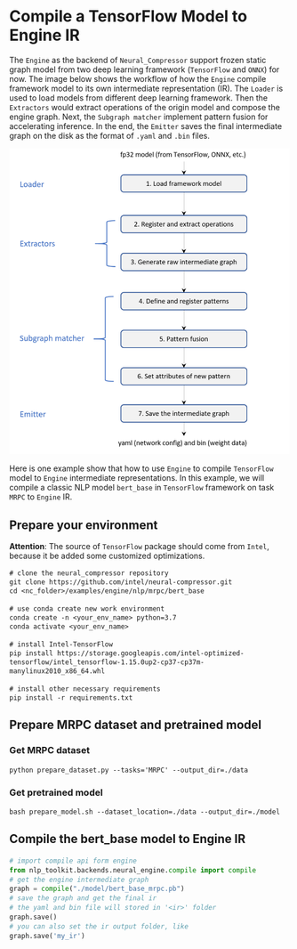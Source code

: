 # Compile a TensorFlow Model to Engine IR

The `Engine`  as the backend of `Neural_Compressor` support frozen static graph model from two deep learning framework (`TensorFlow` and `ONNX`) for now. The image below shows the workflow of how the `Engine` compile framework model to its own intermediate representation (IR). The `Loader` is used to load models from different deep learning framework. Then the `Extractors` would extract operations of the origin model and compose the engine graph. Next, the `Subgraph matcher`  implement pattern fusion for accelerating inference. In the end, the `Emitter` saves the final intermediate graph on the disk as the format of `.yaml` and `.bin` files.

![](imgs/compile_workflow.png)

Here is one example show that how to use `Engine` to compile `TensorFlow` model to `Engine` intermediate representations. In this example, we will compile a classic NLP model `bert_base` in `TensorFlow` framework on task `MRPC` to `Engine` IR.

## Prepare your environment

**Attention**: The source of `TensorFlow` package should come from `Intel`, because it be added some customized optimizations.

  ```shell
  # clone the neural_compressor repository
  git clone https://github.com/intel/neural-compressor.git
  cd <nc_folder>/examples/engine/nlp/mrpc/bert_base

  # use conda create new work environment
  conda create -n <your_env_name> python=3.7
  conda activate <your_env_name>

  # install Intel-TensorFlow
  pip install https://storage.googleapis.com/intel-optimized-tensorflow/intel_tensorflow-1.15.0up2-cp37-cp37m-manylinux2010_x86_64.whl

  # install other necessary requirements
  pip install -r requirements.txt
  ```
## Prepare MRPC dataset and pretrained model
### Get MRPC dataset

  ```shell
  python prepare_dataset.py --tasks='MRPC' --output_dir=./data
  ```

### Get pretrained model

  ```shell
  bash prepare_model.sh --dataset_location=./data --output_dir=./model
  ```

## Compile the bert_base model to Engine IR

```python
# import compile api form engine
from nlp_toolkit.backends.neural_engine.compile import compile
# get the engine intermediate graph
graph = compile("./model/bert_base_mrpc.pb")
# save the graph and get the final ir
# the yaml and bin file will stored in '<ir>' folder
graph.save()
# you can also set the ir output folder, like
graph.save('my_ir')
```
